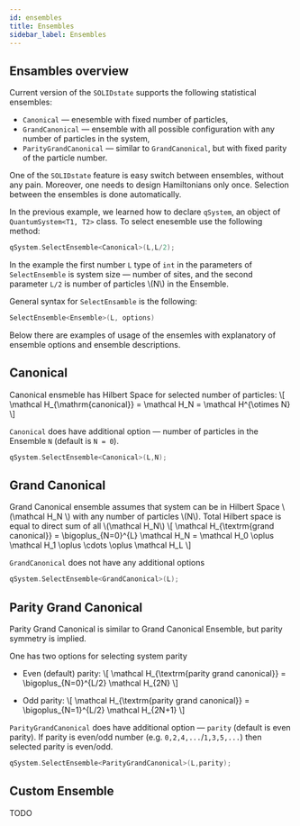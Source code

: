 ```yaml
---
id: ensembles
title: Ensembles
sidebar_label: Ensembles
---
```


## Ensambles overview

Current version of the `SOLIDstate` supports the following statistical ensembles:
* `Canonical` ― enesemble with fixed number of particles,
* `GrandCanonical` ― ensemble with all possible configuration with any number of particles in the system,
* `ParityGrandCanonical` ― similar to `GrandCanonical`, but with fixed parity of the particle number.

One of the `SOLIDstate` feature is easy switch between ensembles, without any pain.
Moreover, one needs to design Hamiltonians only once. 
Selection between the ensembles is done automatically.

In the previous example, we learned how to declare `qSystem`, an object of `QuantumSystem<T1, T2>` class.
To select enesemble use the following method:
```c++
qSystem.SelectEnsemble<Canonical>(L,L/2);
```
In the example the first number `L` type of `int` in the parameters of `SelectEnsemble` is system size ― number of sites, and the second parameter `L/2` is number of particles \\(N\\) in the Ensemble.

General syntax for `SelectEnsamble` is the following:
```c++
SelectEnsemble<Ensemble>(L, options)
```
Below there are examples of usage of the ensemles with explanatory of ensemble options and ensemble descriptions.


## Canonical

Canonical ensmeble has Hilbert Space for selected number of particles:
\\[
\mathcal H_{\mathrm{canonical}} = \mathcal H_N =  \mathcal H^{\otimes N}
\\]

`Canonical` does have additional option ―  number of particles in the Ensemble `N` (default is `N = 0`).
```c++
qSystem.SelectEnsemble<Canonical>(L,N);
```

## Grand Canonical
Grand Canonical ensemble assumes that system can be in Hilbert Space \\(\mathcal H_N \\) with any number of particles \\(N\\).
Total Hilbert space is equal to direct sum of all \\(\mathcal H_N\\)
\\[
\mathcal H_{\textrm{grand canonical}} = \bigoplus_{N=0}^{L} \mathcal H_N = \mathcal H_0 \oplus \mathcal H_1 \oplus \cdots \oplus \mathcal H_L
\\]

`GrandCanonical` does not have any additional options
```c++
qSystem.SelectEnsemble<GrandCanonical>(L);
```

## Parity Grand Canonical

Parity Grand Canonical is similar to Grand Canonical Ensemble, but parity symmetry is implied.

One has two options for selecting system parity
* Even (default) parity:
\\[
\mathcal H_{\textrm{parity grand canonical}} = \bigoplus_{N=0}^{L/2} \mathcal H_{2N} 
\\]

* Odd parity:
\\[
\mathcal H_{\textrm{parity grand canonical}} = \bigoplus_{N=1}^{L/2} \mathcal H_{2N+1} 
\\]

`ParityGrandCanonical` does have additional option ― `parity` (default is even parity).
If parity is even/odd number (e.g. `0,2,4,...`/`1,3,5,...`) then selected parity is even/odd.
```c++
qSystem.SelectEnsemble<ParityGrandCanonical>(L,parity);
```

## Custom Ensemble

TODO